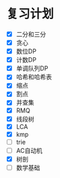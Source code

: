 # 复习计划
- [x] 二分和三分
- [x] 贪心
- [x] 数位DP
- [x] 计数DP
- [x] 单调队列DP
- [x] 哈希和哈希表
- [x] 缩点
- [x] 割点
- [x] 并查集
- [x] RMQ
- [x] 线段树
- [x] LCA
- [x] kmp
- [ ] trie
- [ ] AC自动机
- [x] 树剖
- [ ] 数学基础
<!--stackedit_data:
eyJoaXN0b3J5IjpbLTEwNjM5OTAwODQsLTE0NDcwODk2NDQsLT
EwNjE3MDU3MDgsLTE1OTcxNTI5MTYsLTE4MjMwMTc3NCwzNTU5
NTU0NjAsLTIwODg3NDY2MTJdfQ==
-->